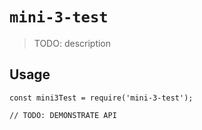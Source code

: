 # `mini-3-test`

> TODO: description

## Usage

```
const mini3Test = require('mini-3-test');

// TODO: DEMONSTRATE API
```
